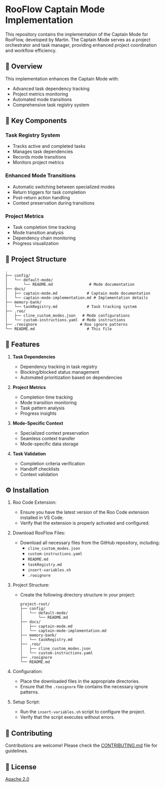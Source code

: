 # RooFlow Captain Mode Implementation

This repository contains the implementation of the Captain Mode for RooFlow, developed by Martin. The Captain Mode serves as a project orchestrator and task manager, providing enhanced project coordination and workflow efficiency.

## 🎯 Overview

This implementation enhances the Captain Mode with:
- Advanced task dependency tracking
- Project metrics monitoring
- Automated mode transitions
- Comprehensive task registry system

## 🔧 Key Components

### Task Registry System
- Tracks active and completed tasks
- Manages task dependencies
- Records mode transitions
- Monitors project metrics

### Enhanced Mode Transitions
- Automatic switching between specialized modes
- Return triggers for task completion
- Post-return action handling
- Context preservation during transitions

### Project Metrics
- Task completion time tracking
- Mode transition analysis
- Dependency chain monitoring
- Progress visualization

## 📂 Project Structure

```
.
├── config/
│   └── default-mode/
│       └── README.md                # Mode documentation
├── docs/
│   ├── captain-mode.md             # Captain mode documentation
│   └── captain-mode-implementation.md # Implementation details
├── memory-bank/
│   └── taskRegistry.md             # Task tracking system
├── .roo/
│   ├── cline_custom_modes.json   # Mode configurations
│   └── custom-instructions.yaml  # Mode instructions
├── .rooignore                   # Roo ignore patterns
└── README.md                       # This file
```

## 🚀 Features

1. **Task Dependencies**
   - Dependency tracking in task registry
   - Blocking/blocked status management
   - Automated prioritization based on dependencies

2. **Project Metrics**
   - Completion time tracking
   - Mode transition monitoring
   - Task pattern analysis
   - Progress insights

3. **Mode-Specific Context**
   - Specialized context preservation
   - Seamless context transfer
   - Mode-specific data storage

4. **Task Validation**
   - Completion criteria verification
   - Handoff checklists
   - Context validation

## ⚙️ Installation

1.  Roo Code Extension:
    - Ensure you have the latest version of the Roo Code extension installed in VS Code.
    - Verify that the extension is properly activated and configured.

2.  Download RooFlow Files:
    - Download all necessary files from the GitHub repository, including:
      - `cline_custom_modes.json`
      - `custom-instructions.yaml`
      - `README.md`
      - `taskRegistry.md`
      - `insert-variables.sh`
      - `.rooignore`

3.  Project Structure:
    - Create the following directory structure in your project:
      ```
      project-root/
      ├── config/
      │   └── default-mode/
      │       └── README.md
      ├── docs/
      │   ├── captain-mode.md
      │   └── captain-mode-implementation.md
      ├── memory-bank/
      │   └── taskRegistry.md
      ├── .roo/
      │   ├── cline_custom_modes.json
      │   └── custom-instructions.yaml
      ├── .rooignore
      └── README.md
      ```

4.  Configuration:
    - Place the downloaded files in the appropriate directories.
    - Ensure that the `.rooignore` file contains the necessary ignore patterns.

5.  Setup Script:
    - Run the `insert-variables.sh` script to configure the project.
    - Verify that the script executes without errors.

## 🤝 Contributing

Contributions are welcome! Please check the [CONTRIBUTING.md](CONTRIBUTING.md) file for guidelines.

## 📝 License

[Apache 2.0](LICENSE)
